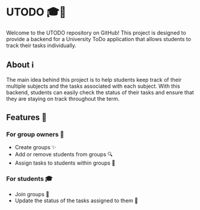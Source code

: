 # UTODO 🎓📝

Welcome to the UTODO repository on GitHub! This project is designed to provide a backend for a University ToDo application that allows students to track their tasks individually.

## About ℹ️
The main idea behind this project is to help students keep track of their multiple subjects and the tasks associated with each subject. With this backend, students can easily check the status of their tasks and ensure that they are staying on track throughout the term.

## Features 🚀
### For group owners 👥
- Create groups ✨
- Add or remove students from groups 🔍
- Assign tasks to students within groups 📌

### For students 🎓
- Join groups 👥
- Update the status of the tasks assigned to them 🔄
